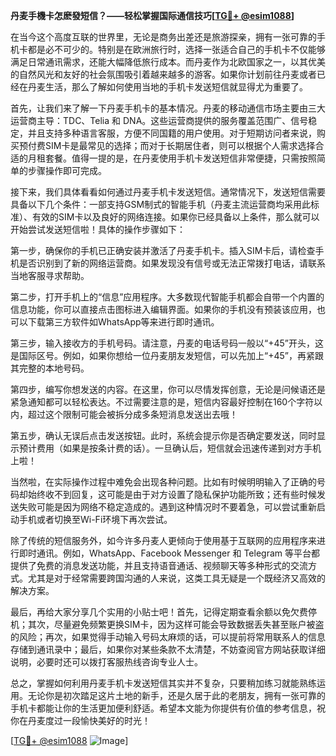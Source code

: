 **丹麦手機卡怎麽發短信？——轻松掌握国际通信技巧[[TG💪+ @esim1088](https://t.me/s/esim1088)]**

在当今这个高度互联的世界里，无论是商务出差还是旅游探亲，拥有一张可靠的手机卡都是必不可少的。特别是在欧洲旅行时，选择一张适合自己的手机卡不仅能够满足日常通讯需求，还能大幅降低旅行成本。而丹麦作为北欧国家之一，以其优美的自然风光和友好的社会氛围吸引着越来越多的游客。如果你计划前往丹麦或者已经在丹麦生活，那么了解如何使用当地的手机卡发送短信就显得尤为重要了。

首先，让我们来了解一下丹麦手机卡的基本情况。丹麦的移动通信市场主要由三大运营商主导：TDC、Telia 和 DNA。这些运营商提供的服务覆盖范围广、信号稳定，并且支持多种语言客服，方便不同国籍的用户使用。对于短期访问者来说，购买预付费SIM卡是最常见的选择；而对于长期居住者，则可以根据个人需求选择合适的月租套餐。值得一提的是，在丹麦使用手机卡发送短信非常便捷，只需按照简单的步骤操作即可完成。

接下来，我们具体看看如何通过丹麦手机卡发送短信。通常情况下，发送短信需要具备以下几个条件：一部支持GSM制式的智能手机（丹麦主流运营商均采用此标准）、有效的SIM卡以及良好的网络连接。如果你已经具备以上条件，那么就可以开始尝试发送短信啦！具体的操作步骤如下：

第一步，确保你的手机已正确安装并激活了丹麦手机卡。插入SIM卡后，请检查手机是否识别到了新的网络运营商。如果发现没有信号或无法正常拨打电话，请联系当地客服寻求帮助。

第二步，打开手机上的“信息”应用程序。大多数现代智能手机都会自带一个内置的信息功能，你可以直接点击图标进入编辑界面。如果你的手机没有预装该应用，也可以下载第三方软件如WhatsApp等来进行即时通讯。

第三步，输入接收方的手机号码。请注意，丹麦的电话号码一般以“+45”开头，这是国际区号。例如，如果你想给一位丹麦朋友发短信，可以先加上“+45”，再紧跟其完整的本地号码。

第四步，编写你想发送的内容。在这里，你可以尽情发挥创意，无论是问候语还是紧急通知都可以轻松表达。不过需要注意的是，短信内容最好控制在160个字符以内，超过这个限制可能会被拆分成多条短消息发送出去哦！

第五步，确认无误后点击发送按钮。此时，系统会提示你是否确定要发送，同时显示预计费用（如果是按条计费的话）。一旦确认后，短信就会迅速传递到对方手机上啦！

当然啦，在实际操作过程中难免会出现各种问题。比如有时候明明输入了正确的号码却始终收不到回复，这可能是由于对方设置了隐私保护功能所致；还有些时候发送失败可能是因为网络不稳定造成的。遇到这种情况时不要着急，可以尝试重新启动手机或者切换至Wi-Fi环境下再次尝试。

除了传统的短信服务外，如今许多丹麦人更倾向于使用基于互联网的应用程序来进行即时通讯。例如，WhatsApp、Facebook Messenger 和 Telegram 等平台都提供了免费的消息发送功能，并且支持语音通话、视频聊天等多种形式的交流方式。尤其是对于经常需要跨国沟通的人来说，这类工具无疑是一个既经济又高效的解决方案。

最后，再给大家分享几个实用的小贴士吧！首先，记得定期查看余额以免欠费停机；其次，尽量避免频繁更换SIM卡，因为这样可能会导致数据丢失甚至账户被盗的风险；再次，如果觉得手动输入号码太麻烦的话，可以提前将常用联系人的信息存储到通讯录中；最后，如果你对某些条款不太清楚，不妨查阅官方网站获取详细说明，必要时还可以拨打客服热线咨询专业人士。

总之，掌握如何利用丹麦手机卡发送短信其实并不复杂，只要稍加练习就能熟练运用。无论你是初次踏足这片土地的新手，还是久居于此的老朋友，拥有一张可靠的手机卡都能让你的生活更加便利舒适。希望本文能为你提供有价值的参考信息，祝你在丹麦度过一段愉快美好的时光！

[[TG💪+ @esim1088](https://t.me/s/esim1088) ![Image](https://i.postimg.cc/4NQfJmqS/Snipaste-2025-05-13-00-14-12.png)]